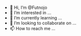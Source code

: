 - 👋 Hi, I’m @Futnojo
- 👀 I’m interested in ...
- 🌱 I’m currently learning ...
- 💞️ I’m looking to collaborate on ...
- 📫 How to reach me ...

<!---
Futnojo/Futnojo is a ✨ special ✨ repository because its `README.md` (this file) appears on your GitHub profile.
You can click the Preview link to take a look at your changes.
--->
